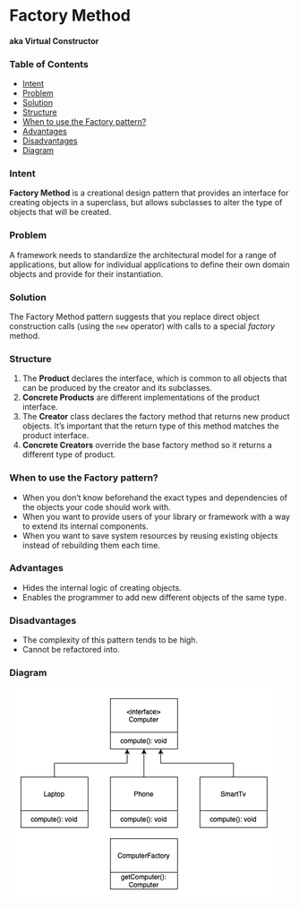 # Factory Method 
#### aka Virtual Constructor

### Table of Contents

* [Intent](#intent)
* [Problem](#problem)
* [Solution](#solution)
* [Structure](#structure)
* [When to use the Factory pattern?](#when-to-use-the-factory-pattern)
* [Advantages](#advantages)
* [Disadvantages](#disadvantages)
* [Diagram](#diagram)

### Intent
**Factory Method** is a creational design pattern that provides an interface for creating objects in a superclass, but allows subclasses to alter the type of objects that will be created.

### Problem
A framework needs to standardize the architectural model for a range of applications, but allow for individual applications to define their own domain objects and provide for their instantiation.

### Solution
The Factory Method pattern suggests that you replace direct object construction calls (using the `new` operator) with calls to a special *factory* method.

### Structure
1. The **Product** declares the interface, which is common to all objects that can be produced by the creator and its subclasses.
2. **Concrete Products** are different implementations of the product interface.
3. The **Creator** class declares the factory method that returns new product objects. It’s important that the return type of this method matches the product interface.
4. **Concrete Creators** override the base factory method so it returns a different type of product.


### When to use the Factory pattern?
- When you don’t know beforehand the exact types and dependencies of the objects your code should work with.
- When you want to provide users of your library or framework with a way to extend its internal components.
- When you want to save system resources by reusing existing objects instead of rebuilding them each time.

### Advantages
- Hides the internal logic of creating objects.
- Enables the programmer to add new different objects of the same type.

### Disadvantages
- The complexity of this pattern tends to be high.
- Cannot be refactored into.

### Diagram

![](../../../../resources/images/factory-method.png)
